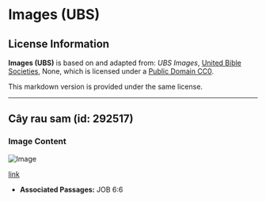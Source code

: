 # Images (UBS)

## License Information

**Images (UBS)** is based on and adapted from: _UBS Images_, [United Bible Societies](https://unitedbiblesocieties.org/), None, which is licensed under a [Public Domain CC0](https://creativecommons.org/public-domain/cc0/).

This markdown version is provided under the same license.



--------------------------------

## Cây rau sam (id: 292517)

### Image Content

![Image](https://cdn.aquifer.bible/aquifer-content/resources/Media/WEB-0736_purslane_plant.jpg)

[link](https://cdn.aquifer.bible/aquifer-content/resources/Media/WEB-0736_purslane_plant.jpg)

* **Associated Passages:** JOB 6:6

